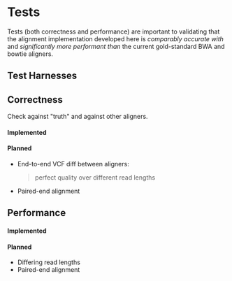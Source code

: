 # Tests
Tests (both correctness and performance) are important to validating that the
alignment implementation developed here is *comparably accurate with* and
*significantly more performant than* the current gold-standard BWA and bowtie
aligners.

## Test Harnesses


## Correctness
Check against "truth" and against other aligners.

#### Implemented

#### Planned
- End-to-end VCF diff between aligners:
    > perfect quality
    > over different read lengths
- Paired-end alignment


## Performance

#### Implemented

#### Planned
- Differing read lengths
- Paired-end alignment


